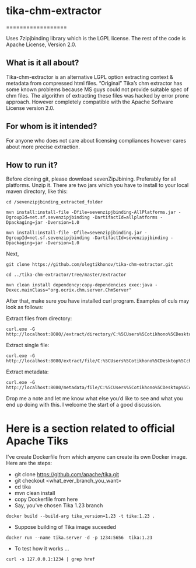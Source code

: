 # tika-chm-extractor
==================

Uses 7zipjbinding library which is the LGPL license. The rest of the code is Apache License, Version 2.0. 

## What is it all about?

Tika-chm-extractor is an alternative LGPL option extracting context & metadata from compressed html files. “Original” Tika’s chm extractor has some known problems because MS guys could not provide suitable spec of chm files. The algorithm of extracting these files was hacked by error prone approach. However completely compatible with the Apache Software License version 2.0.

## For whom is it intended?

For anyone who does not care about licensing compliances however cares about more precise extraction.

## How to run it?

Before cloning git, please download sevenZipJbining. Preferably for all platforms. Unzip it. There are two jars which you have to install to your local maven directory, like this:

```
cd /sevenzipjbinding_extracted_folder
```

```
mvn install:install-file -Dfile=sevenzipjbinding-AllPlatforms.jar -DgroupId=net.sf.sevenzipjbinding -DartifactId=allplatforms -Dpackaging=jar -Dversion=1.0
```

```
mvn install:install-file -Dfile=sevenzipjbinding.jar -DgroupId=net.sf.sevenzipjbinding -DartifactId=sevenzipjbinding -Dpackaging=jar -Dversion=1.0
```

Next,
```
git clone https://github.com/olegtikhonov/tika-chm-extractor.git
```

```
cd ../tika-chm-extractor/tree/master/extractor
```

```
mvn clean install dependency:copy-dependencies exec:java -Dexec.mainClass="org.ocrix.chm.server.ChmServer"
```
After that, make sure you have installed curl program. Examples of culs may look as follows:


Extract files from directory:
```
curl.exe -G http://localhost:8080//extract/directory/C:%5CUsers%5Cotikhono%5CDesktop%5Cchm
```
Extract single file:
```
curl.exe -G http://localhost:8080/extract/file/C:%5CUsers%5Cotikhono%5CDesktop%5Cchm%5Cpython274.chm
```
Extract metadata:
```
curl.exe -G http://localhost:8080/metadata/file/C:%5CUsers%5Cotikhono%5CDesktop%5Cchm%5Cpython274.chm
```
Drop me a note and let me know what else you’d like to see and what you end up doing with this. I welcome the start of a good discussion.

# Here is a section related to official Apache Tiks
I've create Dockerfile from which anyone can create its own Docker image.
Here are the steps:
* git clone https://github.com/apache/tika.git
* git checkout <what_ever_branch_you_want>
* cd tika
* mvn clean install
* copy Dockerfile from here
* Say, you've chosen Tika 1.23 branch
```
docker build --build-arg tika_version=1.23 -t tika:1.23 .
```
* Suppose building of Tika image suceeded
```
docker run --name tika.server -d -p 1234:5656  tika:1.23
```
* To test how it works ...
```
curl -s 127.0.0.1:1234 | grep href
```

